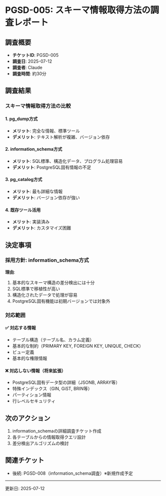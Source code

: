 # PGSD-005: スキーマ情報取得方法の調査レポート

## 調査概要
- **チケットID**: PGSD-005  
- **調査日**: 2025-07-12
- **調査者**: Claude
- **調査時間**: 約30分

## 調査結果

### スキーマ情報取得方法の比較

#### 1. pg_dump方式
- **メリット**: 完全な情報、標準ツール
- **デメリット**: テキスト解析が複雑、バージョン依存

#### 2. information_schema方式
- **メリット**: SQL標準、構造化データ、プログラム処理容易
- **デメリット**: PostgreSQL固有情報の不足

#### 3. pg_catalog方式
- **メリット**: 最も詳細な情報
- **デメリット**: バージョン依存が強い

#### 4. 既存ツール活用
- **メリット**: 実装済み
- **デメリット**: カスタマイズ困難

## 決定事項

### 採用方針: information_schema方式

**理由**:
1. 基本的なスキーマ構造の差分検出には十分
2. SQL標準で移植性が高い
3. 構造化されたデータで処理が容易
4. PostgreSQL固有機能は初期バージョンでは対象外

### 対応範囲

#### ✅ 対応する情報
- テーブル構造（テーブル名、カラム定義）
- 基本的な制約（PRIMARY KEY, FOREIGN KEY, UNIQUE, CHECK）
- ビュー定義
- 基本的な権限情報

#### ❌ 対応しない情報（将来拡張）
- PostgreSQL固有データ型の詳細（JSONB, ARRAY等）
- 特殊インデックス（GIN, GiST, BRIN等）
- パーティション情報
- 行レベルセキュリティ

## 次のアクション
1. information_schemaの詳細調査チケット作成
2. 各テーブルからの情報取得クエリ設計
3. 差分検出アルゴリズムの検討

## 関連チケット
- 後続: PGSD-008（information_schema調査）※新規作成予定

---

更新日: 2025-07-12